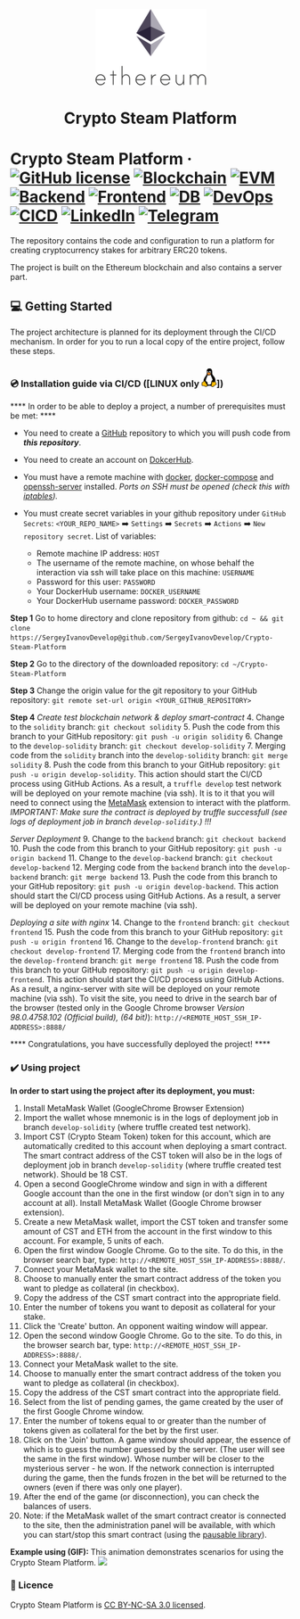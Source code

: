 <p align="center">
  <a href="https://github.com/SergeyIvanovDevelop/Crypto-Steam-Platform">
    <img alt="Crypto Steam Platform" src="./resources/CSP.png" />
  </a>
</p>
<h1 align="center">
  Crypto Steam Platform
</h1>

# Crypto Steam Platform &middot; [![GitHub license](https://img.shields.io/badge/license-CC%20BY--NC--SA%203.0-blue)](./LICENSE) [![Blockchain](https://img.shields.io/badge/blockchain-Ethereum-yellowgreen)](https://ethereum.org/en/) [![EVM](https://img.shields.io/badge/EVM-solidity-lightgrey)](https://docs.soliditylang.org/en/v0.8.14/) [![Backend](https://img.shields.io/badge/backend-node.js-red)](https://nodejs.org/en/) [![Frontend](https://img.shields.io/badge/frontend-javascript-yellow)](https://en.wikipedia.org/wiki/JavaScript) [![DB](https://img.shields.io/badge/database-mongoDB-blueviolet)](https://www.mongodb.com/) [![DevOps](https://img.shields.io/badge/devops-docker-ff69b4)](https://www.docker.com/) [![CICD](https://img.shields.io/badge/ci%2Fcd-github%20actions-lightgrey)](https://github.com/features/actions) [![LinkedIn](https://img.shields.io/badge/linkedin-Sergey%20Ivanov-blue)](https://www.linkedin.com/in/sergey-ivanov-33413823a/) [![Telegram](https://img.shields.io/badge/telegram-%40SergeyIvanov__dev-blueviolet)](https://t.me/SergeyIvanov_dev) #

The repository contains the code and configuration to run a platform for creating cryptocurrency stakes for arbitrary ERC20 tokens.

The project is built on the Ethereum blockchain and also contains a server part.

## :computer: Getting Started  ##

The project architecture is planned for its deployment through the CI/CD mechanism. In order for you to run a local copy of the entire project, follow these steps.

### :cd: Installation guide via CI/CD ([LINUX only ![This is an image](./resources/linux.png)])

**** In order to be able to deploy a project, a number of prerequisites must be met: ****

- You need to create a [GitHub](https://github.com) repository to which you will push code from ***this repository***.
- You need to create an account on [DokcerHub](https://hub.docker.com/).
- You must have a remote machine with [docker](https://www.docker.com/), [docker-compose](https://docs.docker.com/compose/) and [openssh-server](https://www.openssh.com/) installed. *Ports on SSH must be opened (check this with [iptables](https://en.wikipedia.org/wiki/Iptables)).*
- You must create secret variables in your github repository under `GitHub Secrets`: `<YOUR_REPO_NAME>` :arrow_right: `Settings` :arrow_right: `Secrets` :arrow_right: `Actions` :arrow_right: `New repository secret`. List of variables:

  - Remote machine IP address: `HOST`
  - The username of the remote machine, on whose behalf the interaction via ssh will take place on this machine: `USERNAME`
  - Password for this user: `PASSWORD`
  - Your DockerHub username: `DOCKER_USERNAME`
  - Your DockerHub username password: `DOCKER_PASSWORD`


**Step 1**
Go to home directory and clone repository from github: ```cd ~ && git clone https://SergeyIvanovDevelop@github.com/SergeyIvanovDevelop/Crypto-Steam-Platform```

**Step 2**
Go to the directory of the downloaded repository: ```cd ~/Crypto-Steam-Platform```

**Step 3**
Change the origin value for the git repository to your GitHub repository: ```git remote set-url origin <YOUR_GITHUB_REPOSITORY>```

**Step 4**
_Create test blockchain network & deploy smart-contract_
4. Change to the `solidity` branch: ```git checkout solidity```
5. Push the code from this branch to your GitHub repository: ```git push -u origin solidity```
6. Change to the `develop-solidity` branch: ```git checkout develop-solidity```
7. Merging code from the `solidity` branch into the `develop-solidity` branch: ```git merge solidity```
8. Push the code from this branch to your GitHub repository: ```git push -u origin develop-solidity```. This action should start the CI/CD process using GitHub Actions. As a result, a `truffle develop` test network will be deployed on your remote machine (via ssh). It is to it that you will need to connect using the [MetaMask](https://metamask.io/) extension to interact with the platform. _IMPORTANT: Make sure the contract is deployed by truffle successfull (see logs of deployment job in branch `develop-solidity`.) !!!_

_Server Deployment_
9. Change to the `backend` branch: ```git checkout backend```
10. Push the code from this branch to your GitHub repository: ```git push -u origin backend```
11. Change to the `develop-backend` branch: ```git checkout develop-backend```
12. Merging code from the `backend` branch into the `develop-backend` branch: ```git merge backend```
13. Push the code from this branch to your GitHub repository: ```git push -u origin develop-backend```. This action should start the CI/CD process using GitHub Actions. As a result, a server will be deployed on your remote machine (via ssh).

_Deploying a site with nginx_
14. Change to the `frontend` branch: ```git checkout frontend```
15. Push the code from this branch to your GitHub repository: ```git push -u origin frontend```
16. Change to the `develop-frontend` branch: ```git checkout develop-frontend```
17. Merging code from the `frontend` branch into the `develop-frontend` branch: ```git merge frontend```
18. Push the code from this branch to your GitHub repository: ```git push -u origin develop-frontend```. This action should start the CI/CD process using GitHub Actions. As a result, a nginx-server with site will be deployed on your remote machine (via ssh). 
To visit the site, you need to drive in the search bar of the browser (tested only in the Google Chrome browser _Version 98.0.4758.102 (Official build), (64 bit)_): `http://<REMOTE_HOST_SSH_IP-ADDRESS>:8888/`

**** Congratulations, you have successfully deployed the project! ****

### :heavy_check_mark: Using project ###

****In order to start using the project after its deployment, you must:****
1. Install MetaMask Wallet (GoogleChrome Browser Extension)
2. Import the wallet whose mnemonic is in the logs of deployment job in branch `develop-solidity` (where truffle created test network).
3. Import CST (Crypto Steam Token) token for this account, which are automatically credited to this account when deploying a smart contract. The smart contract address of the CST token will also be in the logs of deployment job in branch `develop-solidity` (where truffle created test network). Should be 18 CST.
4. Open a second GoogleChrome window and sign in with a different Google account than the one in the first window (or don't sign in to any account at all). Install MetaMask Wallet (Google Chrome browser extension).
5. Create a new MetaMask wallet, import the CST token and transfer some amount of CST and ETH from the account in the first window to this account. For example, 5 units of each.
6. Open the first window Google Chrome. Go to the site. To do this, in the browser search bar, type: `http://<REMOTE_HOST_SSH_IP-ADDRESS>:8888/`.
7. Connect your MetaMask wallet to the site.
8. Choose to manually enter the smart contract address of the token you want to pledge as collateral (in checkbox).
9. Copy the address of the CST smart contract into the appropriate field.
10. Enter the number of tokens you want to deposit as collateral for your stake.
11. Click the 'Create' button. An opponent waiting window will appear.
12. Open the second window Google Chrome. Go to the site. To do this, in the browser search bar, type: `http://<REMOTE_HOST_SSH_IP-ADDRESS>:8888/`.
13. Connect your MetaMask wallet to the site.
14. Choose to manually enter the smart contract address of the token you want to pledge as collateral (in checkbox).
15. Copy the address of the CST smart contract into the appropriate field.
16. Select from the list of pending games, the game created by the user of the first Google Chrome window.
17. Enter the number of tokens equal to or greater than the number of tokens given as collateral for the bet by the first user.
18. Click on the 'Join' button. A game window should appear, the essence of which is to guess the number guessed by the server. (The user will see the same in the first window). Whose number will be closer to the mysterious server - he won. If the network connection is interrupted during the game, then the funds frozen in the bet will be returned to the owners (even if there was only one player).
19. After the end of the game (or disconnection), you can check the balances of users.
20. Note: if the MetaMask wallet of the smart contract creator is connected to the site, then the administration panel will be available, with which you can start/stop this smart contract (using the [pausable library](https://github.com/OpenZeppelin/openzeppelin-contracts/blob/master/contracts/security/Pausable.sol)).

****Example using (GIF):****
This animation demonstrates scenarios for using the Crypto Steam Platform.
![](./resources/CSP.gif)

### :bookmark_tabs: Licence ###
Crypto Steam Platform is [CC BY-NC-SA 3.0 licensed](./LICENSE).
